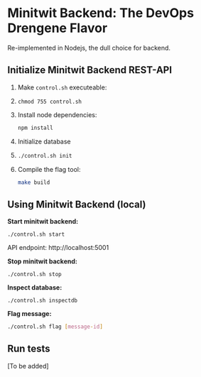 # Minitwit Backend: The DevOps Drengene Flavor

Re-implemented in Nodejs, the dull choice for backend.



## Initialize Minitwit Backend REST-API

1. Make `control.sh` executeable:

2. ```shell
   chmod 755 control.sh
   ```

2. Install node dependencies:

   ```bash
   npm install
   ```

3. Initialize database

4. ```bash
   ./control.sh init
   ```

4. Compile the flag tool:

   ```bash
   make build
   ```

   



## Using Minitwit Backend (local)

**Start minitwit backend:**

```shell
./control.sh start
```

API endpoint: http://localhost:5001



**Stop minitwit backend:**

```shell
./control.sh stop
```



**Inspect database:**

```shell
./control.sh inspectdb
```



**Flag message:**

```bash
./control.sh flag [message-id]
```



## Run tests

[To be added]



